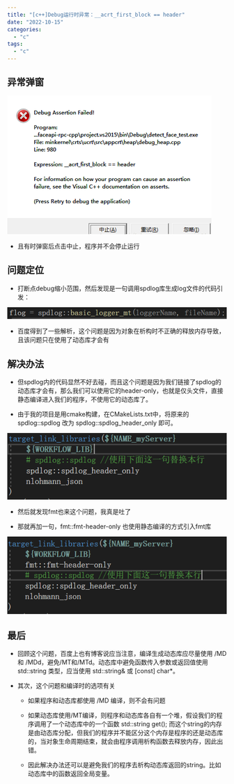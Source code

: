 ```yaml
---
title: "[c++]Debug运行时异常：__acrt_first_block == header"
date: "2022-10-15"
categories: 
  - "c"
tags: 
  - "c"
---
```


## 异常弹窗

![](images/image-1.png)

- 且有时弹窗后点击中止，程序并不会停止运行

## 问题定位

- 打断点debug缩小范围，然后发现是一句调用spdlog库生成log文件的代码引发：

![](images/image-2.png)

- 百度得到了一些解析，这个问题是因为对象在析构时不正确的释放内存导致，且该问题只在使用了动态库才会有

## 解决办法

- 但spdlog内的代码显然不好去碰，而且这个问题是因为我们链接了spdlog的动态库才会有，那么我们可以使用它的header-only，也就是仅头文件，直接静态编译进入我们的程序，不使用它的动态库了。

- 由于我的项目是用cmake构建，在CMakeLists.txt中，将原来的 spdlog::spdlog 改为 spdlog::spdlog\_header\_only 即可。

![](images/image-4.png)

- 然后就发现fmt也来这个问题，我真是吐了

- 那就再加一句，fmt::fmt-header-only 也使用静态编译的方式引入fmt库

![](images/image-3.png)

## 最后

- 回顾这个问题，百度上也有博客说应当注意，编译生成动态库应尽量使用 /MD 和 /MDd，避免/MT和/MTd。动态库中避免函数传入参数或返回值使用 std::string 类型，应当使用 std::string& 或 \[const\] char\*。

- 其次，这个问题和编译时的选项有关
    - 如果程序和动态库都使用 /MD 编译，则不会有问题
    
    - 如果动态库使用/MT编译，则程序和动态库各自有一个堆，假设我们的程序调用了一个动态库中的一个函数 std::string get(); 而这个string的内存是由动态库分配，但我们的程序并不能区分这个内存是程序的还是动态库的，当对象生命周期结束，就会由程序调用析构函数去释放内存，因此出错。
    
    - 因此解决办法还可以是避免我们的程序去析构动态库返回的string。比如动态库中的函数返回全局变量。
